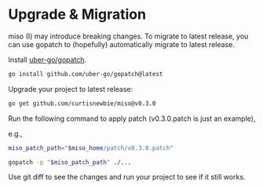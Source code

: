 # Upgrade & Migration

miso (I) may introduce breaking changes. To migrate to latest release, you can use gopatch to (hopefully) automatically migrate to latest release.

Install [uber-go/gopatch](https://github.com/uber-go/gopatch).

```sh
go install github.com/uber-go/gopatch@latest
```

Upgrade your project to latest release:

```sh
go get github.com/curtisnewbie/miso@v0.3.0
```

Run the following command to apply patch (v0.3.0.patch is just an example),

e.g.,

```sh
miso_patch_path="$miso_home/patch/v0.3.0.patch"

gopatch -p "$miso_patch_path" ./...
```

Use git diff to see the changes and run your project to see if it still works.